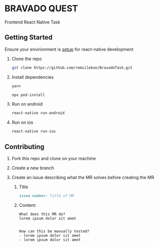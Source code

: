 # BRAVADO QUEST

Frontend React Native Task

## Getting Started

Ensure your envirionment is [setup](https://reactnative.dev/docs/environment-setup) for react-native development
<br />

1. Clone the repo

   ```sh
   git clone https://github.com/remiilekun/BravadoTask.git
   ```

2. Install dependencies

   ```sh
   yarn
   ```

   ```sh
   npx pod-install
   ```

3. Run on android

   ```sh
   react-native run-android
   ```

4. Run on ios
   ```sh
   react-native run-ios
   ```

## Contributing

1. Fork this repo and clone on your machine
2. Create a new branch
3. Create an issue describing what the MR solves before creating the MR

   1. Title

      ```md
      issue number: Title of MR
      ```

   2. Content:

      ```
      What does this MR do?
      lorem ipsum dolor sit amet


      How can this be manually tested?
      - lorem ipsum dolor sit amet
      - lorem ipsum dolor sit amet
      ```
